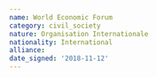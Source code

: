 ```yaml
---
name: World Economic Forum
category: civil_society
nature: Organisation Internationale
nationality: International
alliance: 
date_signed: '2018-11-12'
---
```

    